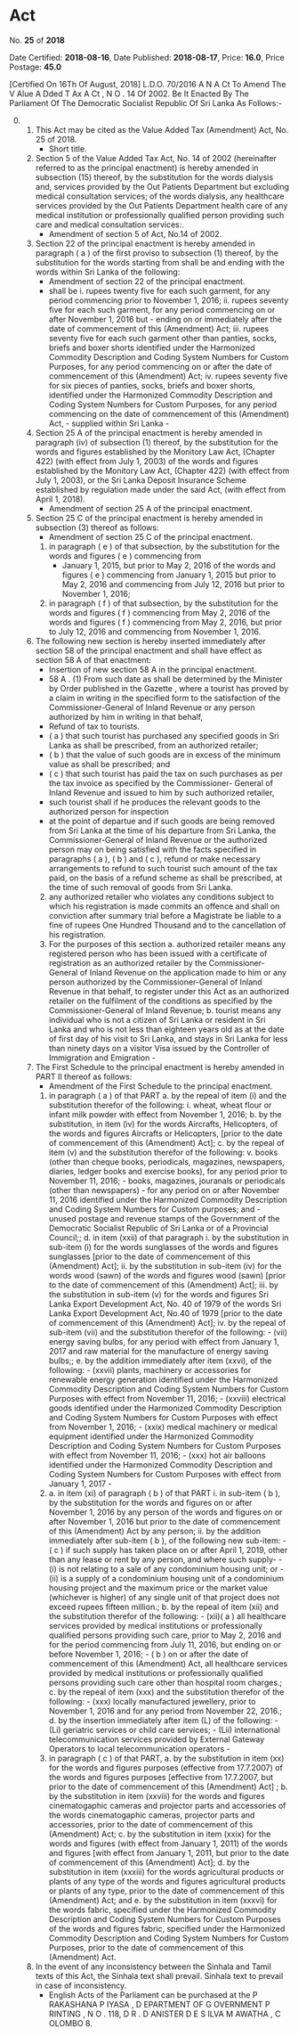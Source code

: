 # Act

No. **25** of **2018**

Date Certified: **2018-08-16**, Date Published: **2018-08-17**, Price: **16.0**, Price Postage: **45.0**

[Certified On 16Th Of August, 2018]
L.D.O. 70/2016
A N  A Ct   To   Amend   The  V Alue  A Dded  T Ax  A Ct , N O . 14  Of  2002.
Be It Enacted By The Parliament Of The Democratic Socialist Republic Of Sri Lanka As Follows:-

0. 
    1. This Act may be cited as the Value Added Tax (Amendment) Act, No. 25 of 2018.
        - Short title.
    2. Section 5 of the Value Added Tax Act, No. 14 of 2002 (hereinafter referred to as the principal enactment) is hereby amended in subsection (15) thereof, by the substitution for the words dialysis and, services provided by the Out Patients Department but excluding medical consultation services; of the words dialysis, any healthcare services provided by the Out Patients Department health care of any medical institution or professionally qualified person providing such care and medical consultation services:.
        - Amendment of section 5 of Act, No.14 of 2002.
    3. Section 22 of the principal enactment is hereby amended in paragraph ( a ) of the first proviso to subsection (1) thereof, by the substitution for the words starting from shall be and ending with the words within Sri Lanka of the following:
        - Amendment of section 22 of the principal enactment.
        - shall be
            i. rupees twenty five for each such garment, for any period commencing prior to November 1, 2016;
                ii. rupees seventy five for each such garment, for any period commencing on or after November 1, 2016 but
                    - ending on or immediately after the date of commencement of this (Amendment) Act;
                iii. rupees seventy five for each such garment other than panties, socks, briefs and boxer shorts identified under the Harmonized Commodity Description and Coding System Numbers for Custom Purposes, for any period commencing on or after the date of commencement of this (Amendment) Act;
                iv. rupees seventy five for six pieces of panties, socks, briefs and boxer shorts, identified under the Harmonized Commodity Description and Coding System Numbers for Custom Purposes, for any period commencing on the date of commencement of this (Amendment) Act,
                    - supplied within Sri Lanka
                    - 
    4. Section 25 A  of the principal enactment is hereby amended in paragraph (iv) of subsection (1) thereof, by the substitution for the words and figures established by the Monitory Law Act, (Chapter 422) (with effect from July 1, 2003) of the words and figures established by the Monitory Law Act, (Chapter 422) (with effect from July 1, 2003), or the Sri Lanka Deposit Insurance Scheme established by regulation made under the said Act, (with effect from April 1, 2018).
        - Amendment of section 25 A  of the principal enactment.
    5. Section 25 C  of the principal enactment is hereby amended in subsection (3) thereof as follows:
        - Amendment of section 25 C  of the principal enactment.
        1. in paragraph ( e ) of that subsection, by the substitution for the words and figures ( e ) commencing from
            - January 1, 2015, but prior to May 2, 2016 of the words and figures ( e ) commencing from January 1, 2015 but prior to May 2, 2016 and commencing from July 12, 2016 but prior to November 1, 2016;
        2. in paragraph (  f  ) of that subsection, by the substitution for the words and figures (  f  ) commencing from May 2, 2016 of the words and figures (  f  ) commencing from May 2, 2016, but prior to July 12, 2016 and commencing from November 1, 2016.
    6. The following new section is hereby inserted immediately after section 58 of the principal enactment and shall have effect as section 58 A  of that enactment:
        - Insertion of new section 58 A  in the principal enactment.
        - 58 A . (1) From such date as shall be determined by the Minister by Order published in the  Gazette , where a tourist has proved by a claim in writing in the specified form to the satisfaction of the Commissioner-General of Inland Revenue or any person authorized by him in writing in that behalf,
        - Refund of tax to tourists.
        - ( a ) that such tourist has purchased any specified goods in Sri Lanka as shall be prescribed, from an authorized retailer;
        - ( b ) that the value of such goods are in excess of the minimum value as shall be prescribed; and
        - ( c ) that such tourist has paid the tax on such purchases as per the tax invoice as specified by the Commissioner- General of Inland Revenue and issued to him by such authorized retailer,
        - such tourist shall if he produces the relevant goods to the authorized person for inspection
        - at the point of departue and if such goods are being removed from Sri Lanka at the time of his departure from Sri Lanka, the Commissioner-General of Inland Revenue or the authorized person may on being satisfied with the facts specified in paragraphs ( a ), ( b ) and ( c ), refund or make necessary arrangements to refund to such tourist such amount of the tax paid, on the basis of a refund scheme as shall be prescribed, at the time of such removal of goods from Sri Lanka.
        2. any authorized retailer who violates any conditions subject to which his registration is made commits an offence and shall on conviction after summary trial before a Magistrate be liable to a fine of rupees One Hundred Thousand and to the cancellation of his registration.
        3. For the purposes of this section
            a. authorized retailer means any registered person who has been issued with a certificate of registration as an authorized retailer by the Commissioner- General of Inland Revenue on the application made to him or any person authorized by the Commissioner-General of Inland Revenue in that behalf, to register under this Act as an authorized retailer on the fulfilment of the conditions as specified by the Commissioner-General of Inland Revenue;
            b. tourist means any individual who is not a citizen of Sri Lanka or resident in Sri Lanka and who is not less than eighteen years old as at the date of first day of his visit to Sri Lanka, and stays in Sri Lanka for less than ninety days on a visitor Visa issued by the Controller of Immigration and Emigration
                - 
    7. The First Schedule to the principal enactment is hereby amended in PART II thereof as follows:
        - Amendment of the First Schedule to the principal enactment.
        1. in paragraph ( a ) of that PART
            a. by the repeal of item (i) and the substitution therefor of the following:
                i. wheat, wheat flour or infant milk powder with effect from November 1, 2016;
            b. by the substitution, in item (iv) for the words Aircrafts, Helicopters, of the words and figures Aircrafts or Helicopters, [prior to the date of commencement of this (Amendment) Act];
            c. by  the repeal of item (v) and the substitution therefor of the following:
                v. books (other than cheque books, periodicals, magazines, newspapers, diaries, ledger books and exercise books), for any period prior to November 11, 2016;
                    - books, magazines, jouranals or periodicals (other than newspapers)
                    - for any period on or after November 11,  2016  identified  under the Harmonized Commodity Description and Coding System Numbers for Custom purposes; and
                    - unused postage and revenue stamps of the Government of the Democratic Socialist Republic of Sri Lanka or of a Provincial Council;;
            d. in item (xxii) of that paragraph
                i. by the substitution in sub-item (i) for the words sunglasses of the words and figures sunglasses [prior to the date of commencement of this (Amendment) Act];
                ii. by the substitution in sub-item (iv) for the words wood (sawn) of the words and figures wood (sawn) [prior to the date of commencement of this (Amendment) Act];
                iii. by the substitution in sub-item (v) for the words and figures Sri Lanka Export Development Act, No. 40 of 1979 of the words Sri Lanka Export Development Act, No.40 of 1979 [prior to the date of commencement  of  this (Amendment) Act];
                iv. by the repeal of sub-item (vii) and the substitution therefor of the following:
                    - (vii) energy saving bulbs, for any period with effect from January 1, 2017 and raw material  for  the manufacture of energy saving bulbs;;
            e. by the addition immediately after item (xxvi), of the following:
                - (xxvii) plants, machinery or accessories for renewable energy generation identified under the Harmonized Commodity Description and Coding System Numbers for Custom Purposes with effect from November 11, 2016;
                - (xxviii) electrical goods identified under the Harmonized Commodity Description and Coding System Numbers for Custom Purposes with effect from November 1, 2016;
                - (xxix) medical machinery or medical equipment identified under the Harmonized Commodity Description and Coding System Numbers for Custom Purposes with effect from November 11, 2016;
                - (xxx) hot air balloons identified under the Harmonized Commodity Description and Coding System Numbers for Custom Purposes with effect from January 1, 2017
                - 
        2. 
            a. in item (xi) of paragraph ( b ) of that PART
                i. in sub-item ( b ), by the substitution for the words and figures on or after November 1, 2016 by any person of the words and figures on or after November 1, 2016 but prior to the date of commencement of this (Amendment) Act by any person;
                ii. by the addition immediately after sub-item ( b ), of the following new sub-item:
                    - ( c ) if such supply has taken place on or after April 1, 2019, other than any lease or rent by any person, and where such supply-
                    - (i)  is not relating to a sale of any condominium housing unit; or
                    - (ii) is a supply of a condominium housing  unit  of  a condominium housing project and the maximum price or the market value (whichever is higher) of any single unit of that project does not exceed rupees fifteen million.;
            b. by the repeal of item (xii) and the substitution therefor of the following:
                - (xii)( a ) all healthcare services provided by medical institutions or professionally qualified persons providing such care, prior to May 2, 2016 and for the period commencing from July 11, 2016, but ending on or before November 1, 2016;
                - ( b ) on or after the date of commencement of  this (Amendment) Act, all healthcare services provided by medical institutions or professionally qualified persons providing such care other than hospital room charges.;
            c. by the repeal of item (xxx) and the substitution therefor of the following:
                - (xxx) locally manufactured jewellery, prior to November 1, 2016 and for any period from November 22, 2016.;
            d. by the insertion immediately after item (L) of the following:
                - (Li) geriatric services or child care services;
                - (Lii) international telecommunication services provided by External Gateway Operators to local telecommunication operators
                - 
        3. in paragraph ( c ) of that PART,
            a. by the substitution in item (xx) for the words and figures purposes (effective from 17.7.2007) of the words and figures purposes [effective from 17.7.2007, but prior to the date of commencement of this (Amendment) Act] ;
            b. by the substitution in item (xxviii) for the words and figures cinematogaphic cameras and projector parts and accessories of the words cinematogaphic cameras, projector parts and accessories, prior to the date of commencement of this (Amendment) Act;
            c. by the substitution in item (xxix) for the words and figures (with effect from January 1, 2011) of the words and figures [with effect from January 1, 2011, but prior to the date of commencement of this (Amendment) Act];
            d. by the substitution in item (xxxiii) for the words  agricultural products or plants of any type of the words and figures agricultural products or plants of any type,  prior to the date of commencement of this (Amendment) Act; and
            e. by the substitution in item (xxxvi) for the words fabric, specified under the Harmonized Commodity Description and Coding System Numbers for Custom Purposes of the words and figures fabric, specified under the Harmonized Commodity Description and Coding System Numbers for Custom Purposes,  prior to the date of commencement of this (Amendment) Act.
    8. In the event of any inconsistency between the Sinhala and Tamil texts of this Act, the Sinhala text shall prevail. Sinhala text to prevail in case of inconsistency.
        - English Acts of the Parliament can be purchased at the P RAKASHANA  P IYASA , D EPARTMENT   OF G OVERNMENT  P RINTING , N O . 118, D R . D ANISTER  D E  S ILVA  M AWATHA , C OLOMBO  8.